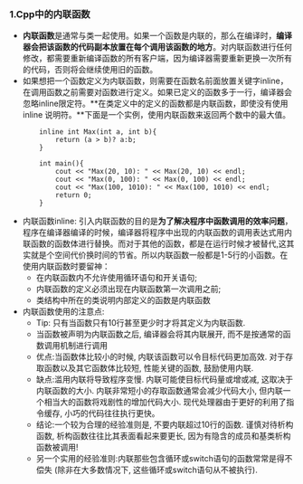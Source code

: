 ### 1.Cpp中的内联函数
- **内联函数**是通常与类一起使用。如果一个函数是内联的，那么在编译时，**编译器会把该函数的代码副本放置在每个调用该函数的地方**。对内联函数进行任何修改，都需要重新编译函数的所有客户端，因为编译器需要重新更换一次所有的代码，否则将会继续使用旧的函数。
- 如果想把一个函数定义为内联函数，则需要在函数名前面放置关键字inline，在调用函数之前需要对函数进行定义。如果已定义的函数多于一行，编译器会忽略inline限定符。**在类定义中的定义的函数都是内联函数，即使没有使用 inline 说明符。**下面是一个实例，使用内联函数来返回两个数中的最大值。
    ```
        inline int Max(int a, int b){
            return (a > b)? a:b;
        }

        int main(){
            cout << "Max(20, 10): " << Max(20, 10) << endl;
            cout << "Max(0, 100): " << Max(0, 100) << endl;
            cout << "Max(100, 1010): " << Max(100, 1010) << endl;
            return 0;
        }
    ```
- 内联函数inline: 引入内联函数的目的是**为了解决程序中函数调用的效率问题**，程序在编译器编译的时候，编译器将程序中出现的内联函数的调用表达式用内联函数的函数体进行替换。而对于其他的函数，都是在运行时候才被替代,这其实就是个空间代价换时间的节省。所以内联函数一般都是1-5行的小函数。在使用内联函数时要留神：
    - 在内联函数内不允许使用循环语句和开关语句;
    - 内联函数的定义必须出现在内联函数第一次调用之前;
    - 类结构中所在的类说明内部定义的函数是内联函数
- 内联函数使用的注意点:
    - Tip: 只有当函数只有10行甚至更少时才将其定义为内联函数.
    - 当函数被声明为内联函数之后, 编译器会将其内联展开, 而不是按通常的函数调用机制进行调用
    - 优点:当函数体比较小的时候, 内联该函数可以令目标代码更加高效. 对于存取函数以及其它函数体比较短, 性能关键的函数, 鼓励使用内联.
    - 缺点:滥用内联将导致程序变慢. 内联可能使目标代码量或增或减, 这取决于内联函数的大小. 内联非常短小的存取函数通常会减少代码大小, 但内联一个相当大的函数将戏剧性的增加代码大小. 现代处理器由于更好的利用了指令缓存, 小巧的代码往往执行更快。
    - 结论:一个较为合理的经验准则是, 不要内联超过10行的函数. 谨慎对待析构函数, 析构函数往往比其表面看起来要更长, 因为有隐含的成员和基类析构函数被调用!
    - 另一个实用的经验准则:内联那些包含循环或switch语句的函数常常是得不偿失 (除非在大多数情况下, 这些循环或switch语句从不被执行).